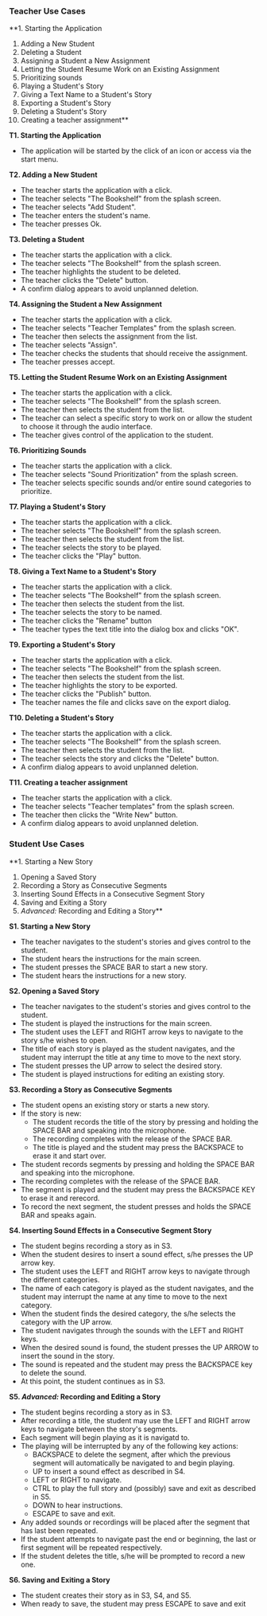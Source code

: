 ### Teacher Use Cases ###
**1. Starting the Application
  1. Adding a New Student
  1. Deleting a Student
  1. Assigning a Student a New Assignment
  1. Letting the Student Resume Work on an Existing Assignment
  1. Prioritizing sounds
  1. Playing a Student's Story
  1. Giving a Text Name to a Student's Story
  1. Exporting a Student's Story
  1. Deleting a Student's Story
  1. Creating a teacher assignment**

**T1.  Starting the Application**
  * The application will be started by the click of an icon or access via the start menu.

**T2. Adding a New Student**
  * The teacher starts the application with a click.
  * The teacher selects "The Bookshelf" from the splash screen.
  * The teacher selects "Add Student".
  * The teacher enters the student's name.
  * The teacher presses Ok.


**T3.  Deleting a Student**
  * The teacher starts the application with a click.
  * The teacher selects "The Bookshelf" from the splash screen.
  * The teacher highlights the student to be deleted.
  * The teacher clicks the "Delete" button.
  * A confirm dialog appears to avoid unplanned deletion.

**T4.  Assigning the Student a New Assignment**
  * The teacher starts the application with a click.
  * The teacher selects "Teacher Templates" from the splash screen.
  * The teacher then selects the assignment from the list.
  * The teacher selects "Assign".
  * The teacher checks the students that should receive the assignment.
  * The teacher presses accept.

**T5.  Letting the Student Resume Work on an Existing Assignment**
  * The teacher starts the application with a click.
  * The teacher selects "The Bookshelf" from the splash screen.
  * The teacher then selects the student from the list.
  * The teacher can select a specific story to work on or allow the student to choose it through the audio interface.
  * The teacher gives control of the application to the student.

**T6.  Prioritizing Sounds**
  * The teacher starts the application with a click.
  * The teacher selects "Sound Prioritization" from the splash screen.
  * The teacher selects specific sounds and/or entire sound categories to prioritize.

**T7.  Playing a Student's Story**
  * The teacher starts the application with a click.
  * The teacher selects "The Bookshelf" from the splash screen.
  * The teacher then selects the student from the list.
  * The teacher selects the story to be played.
  * The teacher clicks the "Play" button.

**T8.  Giving a Text Name to a Student's Story**
  * The teacher starts the application with a click.
  * The teacher selects "The Bookshelf" from the splash screen.
  * The teacher then selects the student from the list.
  * The teacher selects the story to be named.
  * The teacher clicks the "Rename" button
  * The teacher types the text title into the dialog box and clicks "OK".

**T9.  Exporting a Student's Story**
  * The teacher starts the application with a click.
  * The teacher selects "The Bookshelf" from the splash screen.
  * The teacher then selects the student from the list.
  * The teacher highlights the story to be exported.
  * The teacher clicks the "Publish" button.
  * The teacher names the file and clicks save on the export dialog.

**T10. Deleting a Student's Story**
  * The teacher starts the application with a click.
  * The teacher selects "The Bookshelf" from the splash screen.
  * The teacher then selects the student from the list.
  * The teacher selects the story and clicks the "Delete" button.
  * A confirm dialog appears to avoid unplanned deletion.

**T11. Creating a teacher assignment**
  * The teacher starts the application with a click.
  * The teacher selects "Teacher templates" from the splash screen.
  * The teacher then clicks the "Write New" button.
  * A confirm dialog appears to avoid unplanned deletion.


### Student Use Cases ###
**1. Starting a New Story
  1. Opening a Saved Story
  1. Recording a Story as Consecutive Segments
  1. Inserting Sound Effects in a Consecutive Segment Story
  1. Saving and Exiting a Story
  1. _Advanced:_ Recording and Editing a Story**



**S1.  Starting a New Story**
  * The teacher navigates to the student's stories and gives control to the student.
  * The student hears the instructions for the main screen.
  * The student presses the SPACE BAR to start a new story.
  * The student hears the instructions for a new story.

**S2.  Opening a Saved Story**
  * The teacher navigates to the student's stories and gives control to the student.
  * The student is played the instructions for the main screen.
  * The student uses the LEFT and RIGHT arrow keys to navigate to the story s/he wishes to open.
  * The title of each story is played as the student navigates, and the student may interrupt the title at any time to move to the next story.
  * The student presses the UP arrow to select the desired story.
  * The student is played instructions for editing an existing story.

**S3.  Recording a Story as Consecutive Segments**
  * The student opens an existing story or starts a new story.
  * If the story is new:
    * The student records the title of the story by pressing and holding the SPACE BAR and speaking into the microphone.
    * The recording completes with the release of the SPACE BAR.
    * The title is played and the student may press the BACKSPACE to erase it and start over.
  * The student records segments by pressing and holding the SPACE BAR and speaking into the microphone.
  * The recording completes with the release of the SPACE BAR.
  * The segment is played and the student may press the BACKSPACE KEY to erase it and rerecord.
  * To record the next segment, the student presses and holds the SPACE BAR and speaks again.

**S4.  Inserting Sound Effects in a Consecutive Segment Story**
  * The student begins recording a story as in S3.
  * When the student desires to insert a sound effect, s/he presses the UP arrow key.
  * The student uses the LEFT and RIGHT arrow keys to navigate through the different categories.
  * The name of each category is played as the student navigates, and the student may interrupt the name at any time to move to the next category.
  * When the student finds the desired category, the s/he selects the category with the UP arrow.
  * The student navigates through the sounds with the LEFT and RIGHT keys.
  * When the desired sound is found, the student presses the UP ARROW to insert the sound in the story.
  * The sound is repeated and the student may press the BACKSPACE key to delete the sound.
  * At this point, the student continues as in S3.

**S5.  _Advanced:_ Recording and Editing a Story**
  * The student begins recording a story as in S3.
  * After recording a title, the student may use the LEFT and RIGHT arrow keys to navigate between the story's segments.
  * Each segment will begin playing as it is navigatd to.
  * The playing will be interrupted by any of the following key actions:
    * BACKSPACE to delete the segment, after which the previous segment will automatically be navigated to and begin playing.
    * UP to insert a sound effect as described in S4.
    * LEFT or RIGHT to navigate.
    * CTRL to play the full story and (possibly) save and exit as described in S5.
    * DOWN to hear instructions.
    * ESCAPE to save and exit.
  * Any added sounds or recordings will be placed after the segment that has last been repeated.
  * If the student attempts to navigate past the end or beginning, the last or first segment will be repeated respectively.
  * If the student deletes the title, s/he will be prompted to record a new one.

**S6.  Saving and Exiting a Story**
  * The student creates their story as in S3, S4, and S5.
  * When ready to save, the student may press ESCAPE to save and exit